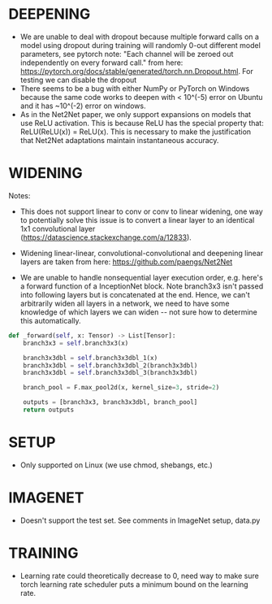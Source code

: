 # DEEPENING 

- We are unable to deal with dropout because multiple forward calls on a model using dropout during training will randomly 0-out different model parameters, see pytorch note: "Each channel will be zeroed out independently on every forward call." from here: https://pytorch.org/docs/stable/generated/torch.nn.Dropout.html. For testing we can disable the dropout
- There seems to be a bug with either NumPy or PyTorch on Windows because the same code works to deepen with < 10^(-5) error on Ubuntu and it has ~10^(-2) error on windows. 
- As in the Net2Net paper, we only support expansions on models that use ReLU activation. This is because ReLU has the special property that: ReLU(ReLU(x)) = ReLU(x). This is necessary to make the justification that Net2Net adaptations 
maintain instantaneous accuracy.

# WIDENING 

Notes: 

- This does not support linear to conv or conv to linear widening, one way 
to potentially solve this issue is to convert a linear layer to an
identical 1x1 convolutional layer (https://datascience.stackexchange.com/a/12833).

- Widening linear-linear, convolutional-convolutional and deepening linear layers
are taken from here: https://github.com/paengs/Net2Net

- We are unable to handle nonsequential layer execution order, e.g. here's 
a forward function of a InceptionNet block. Note branch3x3 isn't passed
into following layers but is concatenated at the end. Hence, we can't 
arbitrarily widen all layers in a network, we need to have some knowledge
of which layers we can widen -- not sure how to determine this automatically.

```python
def _forward(self, x: Tensor) -> List[Tensor]:
    branch3x3 = self.branch3x3(x)

    branch3x3dbl = self.branch3x3dbl_1(x)
    branch3x3dbl = self.branch3x3dbl_2(branch3x3dbl)
    branch3x3dbl = self.branch3x3dbl_3(branch3x3dbl)

    branch_pool = F.max_pool2d(x, kernel_size=3, stride=2)

    outputs = [branch3x3, branch3x3dbl, branch_pool]
    return outputs
```

# SETUP 

* Only supported on Linux (we use chmod, shebangs, etc.)

# IMAGENET 

* Doesn't support the test set. See comments in ImageNet setup, data.py

# TRAINING 

* Learning rate could theoretically decrease to 0, need way to make sure torch learning rate scheduler puts a minimum
bound on the learning rate.